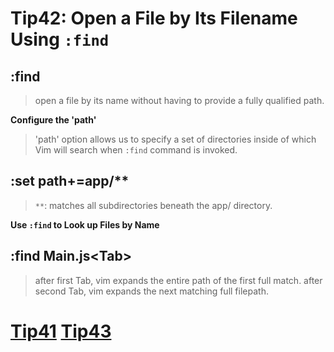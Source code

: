# Tip42: Open a File by Its Filename Using `:find`

## :find
>open a file by its name without having to provide a fully qualified path.

**Configure the 'path'**
>'path' option allows us to specify a set of directories inside of which Vim will search when `:find` command is invoked.

## :set path+=app/**
>`**`: matches all subdirectories beneath the app/ directory.

**Use `:find` to Look up Files by Name**

## :find Main.js&lt;Tab&gt;
>after first Tab, vim expands the entire path of the first full match.
>after second Tab, vim expands the next matching full filepath.

# [Tip41](tip41.md) [Tip43](tip43.md)
